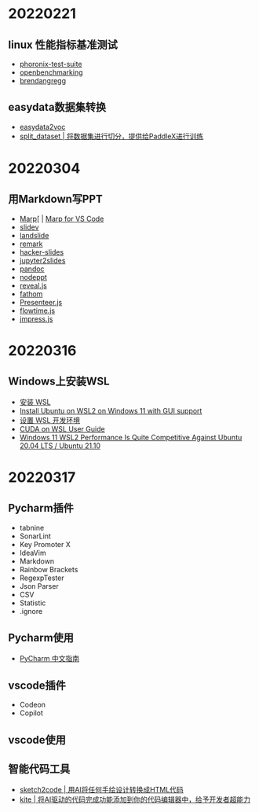# 20220221

## linux 性能指标基准测试
- [phoronix-test-suite](https://github.com/phoronix-test-suite/phoronix-test-suite/)
- [openbenchmarking](https://openbenchmarking.org/)
- [brendangregg](https://www.brendangregg.com/)

## easydata数据集转换
- [easydata2voc](https://paddlexdocs.readthedocs.io/en/stable/appendix/how_to_convert_dataset.html)
- [split_dataset | 将数据集进行切分，提供给PaddleX进行训练](https://github.com/mamingjie-China/split_dataset)

# 20220304
## 用Markdown写PPT
- [Marp](https://github.com/marp-team/marp)[ | [Marp for VS Code](https://marketplace.visualstudio.com/items?itemName=marp-team.marp-vscode)
- [slidev](https://github.com/slidevjs/slidev)
- [landslide](https://github.com/adamzap/landslide)
- [remark](https://github.com/gnab/remark/)
- [hacker-slides](https://github.com/jacksingleton/hacker-slides)
- [jupyter2slides](https://github.com/datitran/jupyter2slides)
- [pandoc](https://pandoc.org/)
- [nodeppt](https://github.com/ksky521/nodeppt)
- [reveal.js](https://github.com/hakimel/reveal.js)
- [fathom](https://github.com/markdalgleish/fathom)
- [Presenteer.js](https://willemmulder.github.io/Presenteer.js/)
- [flowtime.js](https://marcolago.github.io/flowtime.js)
- [jmpress.js](https://github.com/jmpressjs/jmpress.js)
# 20220316
## Windows上安装WSL
- [安装 WSL](https://docs.microsoft.com/zh-cn/windows/wsl/install)
- [Install Ubuntu on WSL2 on Windows 11 with GUI support](https://ubuntu.com/tutorials/install-ubuntu-on-wsl2-on-windows-11-with-gui-support#1-overview)
- [设置 WSL 开发环境](https://docs.microsoft.com/zh-cn/windows/wsl/setup/environment)
- [CUDA on WSL User Guide](https://docs.nvidia.com/cuda/wsl-user-guide/index.html#getting-started-with-cuda-on-wsl)
- [Windows 11 WSL2 Performance Is Quite Competitive Against Ubuntu 20.04 LTS / Ubuntu 21.10](https://www.phoronix.com/scan.php?page=article&item=windows11-wsl2-good&num=1)

# 20220317
## Pycharm插件
- tabnine
- SonarLint
- Key Promoter X
- IdeaVim
- Markdown
- Rainbow Brackets
- RegexpTester
- Json Parser
- CSV
- Statistic
- .ignore
## Pycharm使用
- [PyCharm 中文指南](https://pycharm.iswbm.com/)
## vscode插件
- Codeon
- Copilot

## vscode使用


## 智能代码工具
- [sketch2code | 用AI将任何手绘设计转换成HTML代码](https://sketch2code.azurewebsites.net/)
- [kite | 将AI驱动的代码完成功能添加到你的代码编辑器中，给予开发者超能力](https://www.kite.com/)
